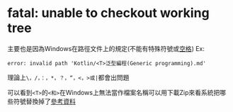 # fatal: unable to checkout working tree
主要也是因為Windows在路徑文件上的規定(不能有特殊符號或[空格](https://github.com/EriaWist/My_Article/blob/main/Git/warning:Clone%20succeeded,but%20checkout%20failed.md))
Ex:
```
error: invalid path 'Kotlin/<T>泛型編程(Generic programming).md'
```
理論上`\，/，：，*，？，“，<，>或|`都會出問題

可以看到`<T>`的`<和>`在Windows上無法當作檔案名稱可以用下載Zip來看系統把哪些符號替換掉了[參考資料](https://stackoverflow.com/questions/24898680/fatal-unable-to-checkout-working-tree/63860987)
